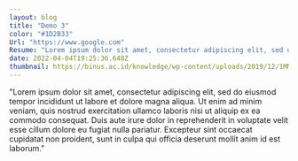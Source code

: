 ```yaml
---
layout: blog
title: "Demo 3"
color: "#1D2B33"
Url: "https://www.google.com"
Resume: "Lorem ipsum dolor sit amet, consectetur adipiscing elit, sed do eiusmod tempor incididunt ut labore et dolore magna"
date: 2022-04-04T19:25:36.648Z
thumbnail: https://binus.ac.id/knowledge/wp-content/uploads/2019/12/1MMZW_gj10FYM_5LjllbYUQ.png
---
```


"Lorem ipsum dolor sit amet, consectetur adipiscing elit, sed do eiusmod tempor incididunt ut labore et dolore magna aliqua. Ut enim ad minim veniam, quis nostrud exercitation ullamco laboris nisi ut aliquip ex ea commodo consequat. Duis aute irure dolor in reprehenderit in voluptate velit esse cillum dolore eu fugiat nulla pariatur. Excepteur sint occaecat cupidatat non proident, sunt in culpa qui officia deserunt mollit anim id est laborum."
